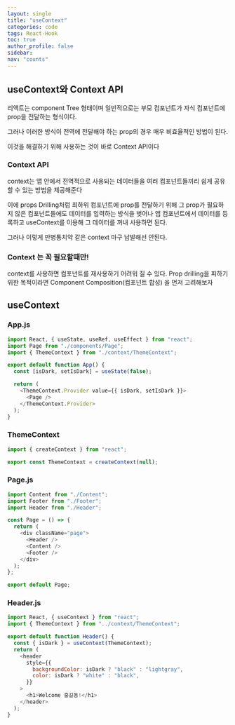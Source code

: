 ```yaml
---
layout: single
title: "useContext"
categories: code
tags: React-Hook
toc: true
author_profile: false
sidebar:
nav: "counts"
---
```


## useContext와 Context API

리액트는 component Tree 형태이며
일반적으로는 부모 컴포넌트가 자식 컴포넌트에
prop을 전달하는 형식이다.

그러나 이러한 방식이 전역에 전달해야 하는 prop의 경우
매우 비효율적인 방법이 된다.

이것을 해결하기 위해 사용하는 것이 바로 Context API이다

### Context API

context는 앱 안에서 전역적으로 사용되는 데이터들을
여러 컴포넌트들끼리 쉽게 공유할 수 있는 방법을 제공해준다

이에 props Drilling처럼 최하위 컴포넌트에 prop를 전달하기 위해
그 prop가 필요하지 않은 컴포넌트들에도 데이터를 입력하는 방식을
벗어나 앱 컴포넌트에서 데이터를 등록하고
useContext를 이용해 그 데이터를 꺼내 사용하면 된다.

그러나 이렇게 만병통치약 같은 context 마구 남발해선 안된다.

### Context 는 꼭 필요할때만!

context를 사용하면 컴포넌트를 재사용하기 어려워 질 수 있다.
Prop drilling을 피하기 위한 목적이라면 Component Composition(컴포넌트 합성)
을 먼저 고려해보자

## useContext

### App.js

```javascript
import React, { useState, useRef, useEffect } from "react";
import Page from "./components/Page";
import { ThemeContext } from "./context/ThemeContext";

export default function App() {
  const [isDark, setIsDark] = useState(false);

  return (
    <ThemeContext.Provider value={{ isDark, setIsDark }}>
      <Page />
    </ThemeContext.Provider>
  );
}
```

### ThemeContext

```javascript
import { createContext } from "react";

export const ThemeContext = createContext(null);
```

### Page.js

```javascript
import Content from "./Content";
import Footer from "./Footer";
import Header from "./Header";

const Page = () => {
  return (
    <div className="page">
      <Header />
      <Content />
      <Footer />
    </div>
  );
};

export default Page;
```

### Header.js

```javascript
import React, { useContext } from "react";
import { ThemeContext } from "../context/ThemeContext";

export default function Header() {
  const { isDark } = useContext(ThemeContext);
  return (
    <header
      style={{
        backgroundColor: isDark ? "black" : "lightgray",
        color: isDark ? "white" : "black",
      }}
    >
      <h1>Welcome 홍길동!</h1>
    </header>
  );
}
```
